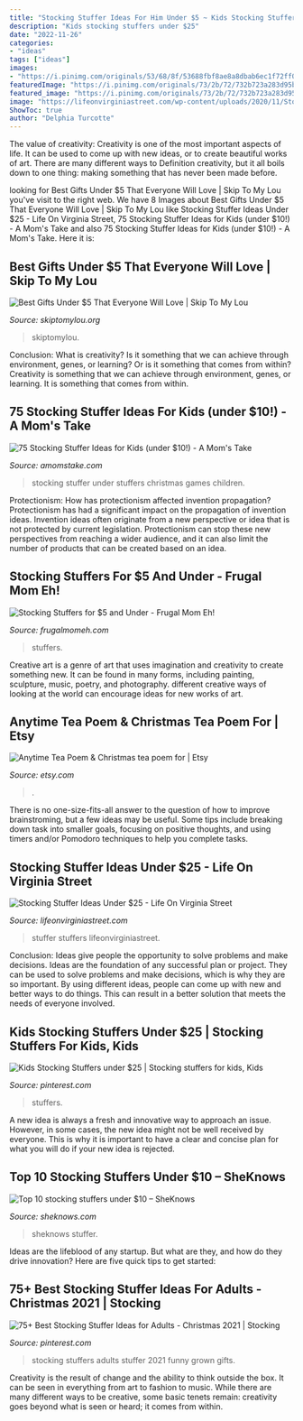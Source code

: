 ```yaml
---
title: "Stocking Stuffer Ideas For Him Under $5 ~ Kids Stocking Stuffers Under $25"
description: "Kids stocking stuffers under $25"
date: "2022-11-26"
categories:
- "ideas"
tags: ["ideas"]
images:
- "https://i.pinimg.com/originals/53/68/8f/53688fbf8ae8a8dbab6ec1f72ff0ff7a.jpg"
featuredImage: "https://i.pinimg.com/originals/73/2b/72/732b723a283d95ba4483ec0689cf11aa.png"
featured_image: "https://i.pinimg.com/originals/73/2b/72/732b723a283d95ba4483ec0689cf11aa.png"
image: "https://lifeonvirginiastreet.com/wp-content/uploads/2020/11/Stocking-Stuffer-Ideas-2020-1365x2048.jpg"
ShowToc: true
author: "Delphia Turcotte"
---
```



The value of creativity:
Creativity is one of the most important aspects of life. It can be used to come up with new ideas, or to create beautiful works of art. There are many different ways to Definition creativity, but it all boils down to one thing: making something that has never been made before.

	

		
looking for Best Gifts Under $5 That Everyone Will Love | Skip To My Lou you've visit to the right web. We have 8 Images about Best Gifts Under $5 That Everyone Will Love | Skip To My Lou like Stocking Stuffer Ideas Under $25 - Life On Virginia Street, 75 Stocking Stuffer Ideas for Kids (under $10!) - A Mom&#039;s Take and also 75 Stocking Stuffer Ideas for Kids (under $10!) - A Mom&#039;s Take. Here it is:
		
    
## Best Gifts Under $5 That Everyone Will Love | Skip To My Lou

<img loading=lazy src="https://www.skiptomylou.org/wp-content/uploads/2017/12/gifts-under-5-800x800.jpg" onerror="this.onerror=null;this.src='https://tse1.mm.bing.net/th?id=OIP.NmcE3G4reXtKlDz9oZ0ivgHaHa&amp;pid=15.1';" alt="Best Gifts Under $5 That Everyone Will Love | Skip To My Lou">

_Source: skiptomylou.org_

>skiptomylou. 

	

Conclusion: What is creativity? Is it something that we can achieve through environment, genes, or learning? Or is it something that comes from within?
Creativity is something that we can achieve through environment, genes, or learning. It is something that comes from within.

    
## 75 Stocking Stuffer Ideas For Kids (under $10!) - A Mom&#039;s Take

<img loading=lazy src="https://www.amomstake.com/wp-content/uploads/2015/12/stocking-stuffers-1.jpg" onerror="this.onerror=null;this.src='https://tse4.mm.bing.net/th?id=OIP.GpGZxvKsVbGUkmdylP5FHAHaLH&amp;pid=15.1';" alt="75 Stocking Stuffer Ideas for Kids (under $10!) - A Mom&#039;s Take">

_Source: amomstake.com_

>stocking stuffer under stuffers christmas games children. 

	

Protectionism: How has protectionism affected invention propagation?
Protectionism has had a significant impact on the propagation of invention ideas. Invention ideas often originate from a new perspective or idea that is not protected by current legislation. Protectionism can stop these new perspectives from reaching a wider audience, and it can also limit the number of products that can be created based on an idea.

    
## Stocking Stuffers For $5 And Under - Frugal Mom Eh!

<img loading=lazy src="https://www.frugalmomeh.com/wp-content/uploads/2015/11/stocking-stuffers-under-5-dollars-683x1024.jpg" onerror="this.onerror=null;this.src='https://tse3.mm.bing.net/th?id=OIP.upGQVTbQTjPaSnb65VwBGAHaLG&amp;pid=15.1';" alt="Stocking Stuffers for $5 and Under - Frugal Mom Eh!">

_Source: frugalmomeh.com_

>stuffers. 

	

Creative art is a genre of art that uses imagination and creativity to create something new. It can be found in many forms, including painting, sculpture, music, poetry, and photography. different creative ways of looking at the world can encourage ideas for new works of art.

    
## Anytime Tea Poem &amp; Christmas Tea Poem For | Etsy

<img loading=lazy src="https://i.etsystatic.com/15082545/r/il/edab19/1471870209/il_794xN.1471870209_e3co.jpg" onerror="this.onerror=null;this.src='https://tse3.mm.bing.net/th?id=OIP.IL0kd2z09Cg2oRHvyquMNgHaLI&amp;pid=15.1';" alt="Anytime Tea Poem &amp; Christmas tea poem for | Etsy">

_Source: etsy.com_

>. 

	

There is no one-size-fits-all answer to the question of how to improve brainstroming, but a few ideas may be useful. Some tips include breaking down task into smaller goals, focusing on positive thoughts, and using timers and/or Pomodoro techniques to help you complete tasks.

    
## Stocking Stuffer Ideas Under $25 - Life On Virginia Street

<img loading=lazy src="https://lifeonvirginiastreet.com/wp-content/uploads/2020/11/Stocking-Stuffer-Ideas-2020-1365x2048.jpg" onerror="this.onerror=null;this.src='https://tse3.mm.bing.net/th?id=OIP.1qyuaTVIJV1d9-QCHiIhxQHaLH&amp;pid=15.1';" alt="Stocking Stuffer Ideas Under $25 - Life On Virginia Street">

_Source: lifeonvirginiastreet.com_

>stuffer stuffers lifeonvirginiastreet. 

	

Conclusion: Ideas give people the opportunity to solve problems and make decisions.
Ideas are the foundation of any successful plan or project. They can be used to solve problems and make decisions, which is why they are so important. By using different ideas, people can come up with new and better ways to do things. This can result in a better solution that meets the needs of everyone involved.

    
## Kids Stocking Stuffers Under $25 | Stocking Stuffers For Kids, Kids

<img loading=lazy src="https://i.pinimg.com/originals/53/68/8f/53688fbf8ae8a8dbab6ec1f72ff0ff7a.jpg" onerror="this.onerror=null;this.src='https://tse4.mm.bing.net/th?id=OIP.Wes7wvM9yWb2AJdooRMbnwHaLH&amp;pid=15.1';" alt="Kids Stocking Stuffers under $25 | Stocking stuffers for kids, Kids">

_Source: pinterest.com_

>stuffers. 

	

A new idea is always a fresh and innovative way to approach an issue. However, in some cases, the new idea might not be well received by everyone. This is why it is important to have a clear and concise plan for what you will do if your new idea is rejected.

    
## Top 10 Stocking Stuffers Under $10 – SheKnows

<img loading=lazy src="https://www.sheknows.com/wp-content/uploads/2018/08/dkf4kufjx0hs0clb5aap.jpeg" onerror="this.onerror=null;this.src='https://tse4.mm.bing.net/th?id=OIP.CEX2lzX8X-iztJ57amhD4AAAAA&amp;pid=15.1';" alt="Top 10 stocking stuffers under $10 – SheKnows">

_Source: sheknows.com_

>sheknows stuffer. 

	

Ideas are the lifeblood of any startup. But what are they, and how do they drive innovation? Here are five quick tips to get started: 

    
## 75+ Best Stocking Stuffer Ideas For Adults - Christmas 2021 | Stocking

<img loading=lazy src="https://i.pinimg.com/originals/73/2b/72/732b723a283d95ba4483ec0689cf11aa.png" onerror="this.onerror=null;this.src='https://tse3.mm.bing.net/th?id=OIP.4o1OYCqF6Ruzq0pWCCUhXQHaLG&amp;pid=15.1';" alt="75+ Best Stocking Stuffer Ideas for Adults - Christmas 2021 | Stocking">

_Source: pinterest.com_

>stocking stuffers adults stuffer 2021 funny grown gifts. 

	

Creativity is the result of change and the ability to think outside the box. It can be seen in everything from art to fashion to music. While there are many different ways to be creative, some basic tenets remain: creativity goes beyond what is seen or heard; it comes from within.

